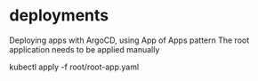 # deployments

Deploying apps with ArgoCD, using App of Apps pattern
The root application needs to be applied manually


kubectl apply -f root/root-app.yaml